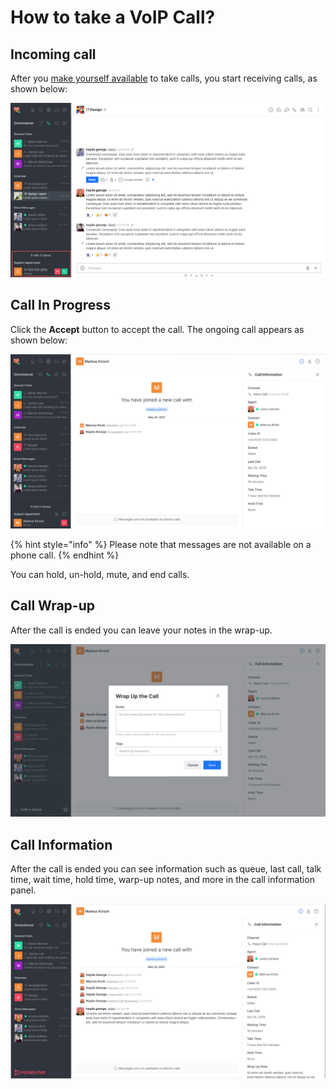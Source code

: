 # How to take a VoIP Call?

## **Incoming call**

After you [make yourself available](https://github.com/Rodriq/rc-docs-sync/blob/quick-start-01/guides/rocket.chat-call-center/call-center-agent-guides/broken-reference/README.md) to take calls, you start receiving calls, as shown below:

![Incoming call](<../../../.gitbook/assets/image (646) (1) (1) (1).png>)

## **Call In Progress**

Click the **Accept** button to accept the call. The ongoing call appears as shown below:

![Call in progress](<../../../.gitbook/assets/image (652).png>)

{% hint style="info" %}
Please note that messages are not available on a phone call.
{% endhint %}

You can hold, un-hold, mute, and end calls.

## Call Wrap-up

After the call is ended you can leave your notes in the wrap-up.

![Call Wrap-up](<../../../.gitbook/assets/image (665) (1).png>)

## Call Information

After the call is ended you can see information such as queue, last call, talk time, wait time, hold time, warp-up notes, and more in the call information panel.

![Call Information Panel.](<../../../.gitbook/assets/image (675) (1) (1).png>)
